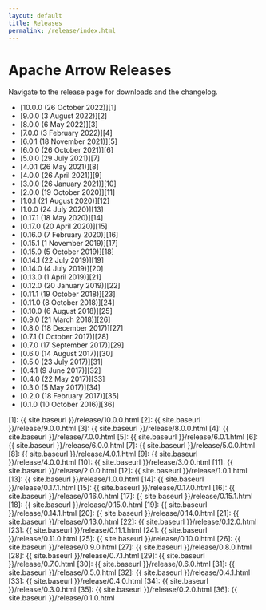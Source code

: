 ```yaml
---
layout: default
title: Releases
permalink: /release/index.html
---
```

<!--
{% comment %}
Licensed to the Apache Software Foundation (ASF) under one or more
contributor license agreements.  See the NOTICE file distributed with
this work for additional information regarding copyright ownership.
The ASF licenses this file to you under the Apache License, Version 2.0
(the "License"); you may not use this file except in compliance with
the License.  You may obtain a copy of the License at

http://www.apache.org/licenses/LICENSE-2.0

Unless required by applicable law or agreed to in writing, software
distributed under the License is distributed on an "AS IS" BASIS,
WITHOUT WARRANTIES OR CONDITIONS OF ANY KIND, either express or implied.
See the License for the specific language governing permissions and
limitations under the License.
{% endcomment %}
-->

# Apache Arrow Releases

Navigate to the release page for downloads and the changelog.

* [10.0.0 (26 October 2022)][1]
* [9.0.0 (3 August 2022)][2]
* [8.0.0 (6 May 2022)][3]
* [7.0.0 (3 February 2022)][4]
* [6.0.1 (18 November 2021)][5]
* [6.0.0 (26 October 2021)][6]
* [5.0.0 (29 July 2021)][7]
* [4.0.1 (26 May 2021)][8]
* [4.0.0 (26 April 2021)][9]
* [3.0.0 (26 January 2021)][10]
* [2.0.0 (19 October 2020)][11]
* [1.0.1 (21 August 2020)][12]
* [1.0.0 (24 July 2020)][13]
* [0.17.1 (18 May 2020)][14]
* [0.17.0 (20 April 2020)][15]
* [0.16.0 (7 February 2020)][16]
* [0.15.1 (1 November 2019)][17]
* [0.15.0 (5 October 2019)][18]
* [0.14.1 (22 July 2019)][19]
* [0.14.0 (4 July 2019)][20]
* [0.13.0 (1 April 2019)][21]
* [0.12.0 (20 January 2019)][22]
* [0.11.1 (19 October 2018)][23]
* [0.11.0 (8 October 2018)][24]
* [0.10.0 (6 August 2018)][25]
* [0.9.0 (21 March 2018)][26]
* [0.8.0 (18 December 2017)][27]
* [0.7.1 (1 October 2017)][28]
* [0.7.0 (17 September 2017)][29]
* [0.6.0 (14 August 2017)][30]
* [0.5.0 (23 July 2017)][31]
* [0.4.1 (9 June 2017)][32]
* [0.4.0 (22 May 2017)][33]
* [0.3.0 (5 May 2017)][34]
* [0.2.0 (18 February 2017)][35]
* [0.1.0 (10 October 2016)][36]

[1]: {{ site.baseurl }}/release/10.0.0.html
[2]: {{ site.baseurl }}/release/9.0.0.html
[3]: {{ site.baseurl }}/release/8.0.0.html
[4]: {{ site.baseurl }}/release/7.0.0.html
[5]: {{ site.baseurl }}/release/6.0.1.html
[6]: {{ site.baseurl }}/release/6.0.0.html
[7]: {{ site.baseurl }}/release/5.0.0.html
[8]: {{ site.baseurl }}/release/4.0.1.html
[9]: {{ site.baseurl }}/release/4.0.0.html
[10]: {{ site.baseurl }}/release/3.0.0.html
[11]: {{ site.baseurl }}/release/2.0.0.html
[12]: {{ site.baseurl }}/release/1.0.1.html
[13]: {{ site.baseurl }}/release/1.0.0.html
[14]: {{ site.baseurl }}/release/0.17.1.html
[15]: {{ site.baseurl }}/release/0.17.0.html
[16]: {{ site.baseurl }}/release/0.16.0.html
[17]: {{ site.baseurl }}/release/0.15.1.html
[18]: {{ site.baseurl }}/release/0.15.0.html
[19]: {{ site.baseurl }}/release/0.14.1.html
[20]: {{ site.baseurl }}/release/0.14.0.html
[21]: {{ site.baseurl }}/release/0.13.0.html
[22]: {{ site.baseurl }}/release/0.12.0.html
[23]: {{ site.baseurl }}/release/0.11.1.html
[24]: {{ site.baseurl }}/release/0.11.0.html
[25]: {{ site.baseurl }}/release/0.10.0.html
[26]: {{ site.baseurl }}/release/0.9.0.html
[27]: {{ site.baseurl }}/release/0.8.0.html
[28]: {{ site.baseurl }}/release/0.7.1.html
[29]: {{ site.baseurl }}/release/0.7.0.html
[30]: {{ site.baseurl }}/release/0.6.0.html
[31]: {{ site.baseurl }}/release/0.5.0.html
[32]: {{ site.baseurl }}/release/0.4.1.html
[33]: {{ site.baseurl }}/release/0.4.0.html
[34]: {{ site.baseurl }}/release/0.3.0.html
[35]: {{ site.baseurl }}/release/0.2.0.html
[36]: {{ site.baseurl }}/release/0.1.0.html
